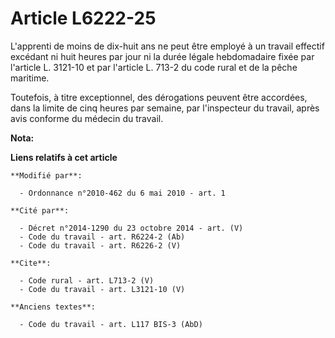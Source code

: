 # Article L6222-25

L'apprenti de moins de dix-huit ans ne peut être employé à un travail effectif excédant ni huit heures par jour ni la durée
légale hebdomadaire fixée par l'article L. 3121-10 et par l'article L. 713-2 du code rural et de la pêche maritime. 

Toutefois, à titre exceptionnel, des dérogations peuvent être accordées, dans la limite de cinq heures par semaine, par
l'inspecteur du travail, après avis conforme du médecin du travail.

**Nota:**



**Liens relatifs à cet article**

	**Modifié par**:

	  - Ordonnance n°2010-462 du 6 mai 2010 - art. 1

	**Cité par**:

	  - Décret n°2014-1290 du 23 octobre 2014 - art. (V)
	  - Code du travail - art. R6224-2 (Ab)
	  - Code du travail - art. R6226-2 (V)

	**Cite**:

	  - Code rural - art. L713-2 (V)
	  - Code du travail - art. L3121-10 (V)

	**Anciens textes**:

	  - Code du travail - art. L117 BIS-3 (AbD)
